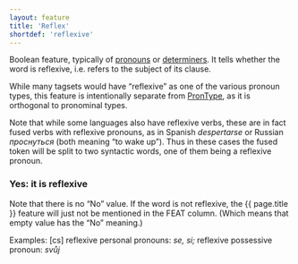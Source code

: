 ```yaml
---
layout: feature
title: 'Reflex'
shortdef: 'reflexive'
---
```


Boolean feature, typically of [pronouns](u-pos/PRON) or
[determiners](u-pos/DET). It tells whether the word is reflexive,
i.e. refers to the subject of its clause.

While many tagsets would have “reflexive” as one of the various
pronoun types, this feature is intentionally separate from
[PronType](), as it is orthogonal to pronominal types.

Note that while some languages also have reflexive verbs, these are in fact
fused verbs with reflexive pronouns, as in Spanish _despertarse_ or Russian
_проснуться_ (both meaning “to wake up”). Thus in these cases the fused token
will be split to two syntactic words, one of them being a reflexive pronoun.

### Yes: it is reflexive

Note that there is no “No” value. If the word is not reflexive, the
{{ page.title }} feature will just not be mentioned in the FEAT column. (Which
means that empty value has the “No” meaning.) 

Examples: [cs] reflexive personal pronouns: _se, si;_ reflexive possessive pronoun: _svůj_
